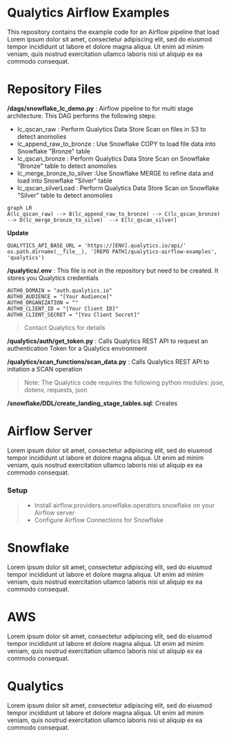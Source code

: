 # Qualytics Airflow Examples

This repository contains the example code for an Airflow pipeline that load Lorem ipsum dolor sit amet, consectetur adipiscing elit, sed do eiusmod tempor incididunt ut labore et dolore magna aliqua. Ut enim ad minim veniam, quis nostrud exercitation ullamco laboris nisi ut aliquip ex ea commodo consequat.


# Repository Files
**/dags/snowflake_lc_demo.py**  : Airflow pipeline to for multi stage architecture. 
 This DAG performs the following steps: 
 - lc_qscan_raw : Perform Qualytics Data Store Scan on files in S3 to detect anomolies
 - lc_append_raw_to_bronze : Use Snowflake COPY to load file data into Snowflake "Bronze" table
 - lc_qscan_bronze : Perform Qualytics Data Store Scan on Snowflake "Bronze" table to detect anomolies
 - lc_merge_bronze_to_silver :Use Snowflake MERGE to refine data and load into Snowflake "Silver" table
 - lc_qscan_silverLoad : Perform Qualytics Data Store Scan on Snowflake "Silver" table to detect anomolies
```mermaid
graph LR
A(lc_qscan_raw) --> B(lc_append_raw_to_bronze) --> C(lc_qscan_bronze) --> D(lc_merge_bronze_to_silve)  --> E[lc_qscan_silver]
```
**Update**
  ```
  QUALYTICS_API_BASE_URL = 'https://[ENV].qualytics.io/api/'
  os.path.dirname(__file__), '[REPO PATH]/qualytics-airflow-examples', 'qualytics')
 ```

**/qualytics/.env** : This file is not in the repository but need to be created.   It stores you Qualytics credentials
```
AUTH0_DOMAIN = "auth.qualytics.io"
AUTH0_AUDIENCE = "[Your Audience]"
AUTH0_ORGANIZATION = ""
AUTH0_CLIENT_ID = "[Your Client ID]"
AUTH0_CLIENT_SECRET = "[You Client Secret]"
```
> Contact Qualytics for details

**/qualytics/auth/get_token.py** : Calls Qualytics REST API to request an authentication Token for a Qualytics environment

**/qualytics/scan_functions/scan_data.py** : Calls Qualytics REST API to initation a SCAN operation
>  Note: The Qualytics code requires the following python modules:  jose, dotenv, requests, json

**/snowflake/DDL/create_landing_stage_tables.sql**: Creates 

# Airflow Server

Lorem ipsum dolor sit amet, consectetur adipiscing elit, sed do eiusmod tempor incididunt ut labore et dolore magna aliqua. Ut enim ad minim veniam, quis nostrud exercitation ullamco laboris nisi ut aliquip ex ea commodo consequat.

### Setup
>  - Install airflow.providers.snowflake.operators.snowflake on your Airflow server
>  - Configure Airflow Connections for Snowflake






# Snowflake

Lorem ipsum dolor sit amet, consectetur adipiscing elit, sed do eiusmod tempor incididunt ut labore et dolore magna aliqua. Ut enim ad minim veniam, quis nostrud exercitation ullamco laboris nisi ut aliquip ex ea commodo consequat.

# AWS

Lorem ipsum dolor sit amet, consectetur adipiscing elit, sed do eiusmod tempor incididunt ut labore et dolore magna aliqua. Ut enim ad minim veniam, quis nostrud exercitation ullamco laboris nisi ut aliquip ex ea commodo consequat.

# Qualytics

Lorem ipsum dolor sit amet, consectetur adipiscing elit, sed do eiusmod tempor incididunt ut labore et dolore magna aliqua. Ut enim ad minim veniam, quis nostrud exercitation ullamco laboris nisi ut aliquip ex ea commodo consequat.



